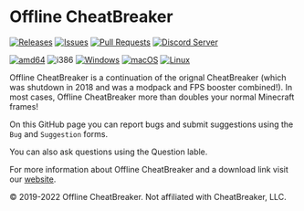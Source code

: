 # Offline CheatBreaker

[![Releases](https://img.shields.io/github/release/Offline-CheatBreaker/Client.svg)](https://github.com/Offline-Cheatbreaker/Client/releases)
[![Issues](https://img.shields.io/github/issues/Offline-CheatBreaker/Client)](https://github.com/Offline-CheatBreaker/Client/issues)
[![Pull Requests](https://img.shields.io/github/issues-pr/Offline-CheatBreaker/Client)](https://github.com/Offline-CheatBreaker/Client/pulls)
<a href="https://discord.offlinecheatbreaker.com"><img src="https://discordapp.com/api/guilds/633325309395206156/widget.png?style=shield" alt="Discord Server"></a>

[![amd64](https://img.shields.io/badge/amd64-yes-green.svg)](https://offlinecheatbreaker.com/download/)
![i386](https://img.shields.io/badge/i386-no-red.svg)
[![Windows](https://img.shields.io/badge/Windows-yes-green.svg)](https://github.com/Offline-CheatBreaker/Client/wiki/Windows-installation-instructions)
[![macOS](https://img.shields.io/badge/macOS-yes-green.svg)](https://github.com/Offline-CheatBreaker/Client/wiki/MacOS-installation-instructions)
[![Linux](https://img.shields.io/badge/Linux-yes-green.svg)](https://github.com/Offline-CheatBreaker/Client/wiki/Linux-(Other)-installation-instructions)

Offline CheatBreaker is a continuation of the orignal CheatBreaker (which was shutdown in 2018 and was a modpack and FPS booster combined!). In most cases, Offline CheatBreaker more than doubles your normal Minecraft frames!

On this GitHub page you can report bugs and submit suggestions using the `Bug` and `Suggestion` forms.

You can also ask questions using the Question lable.

For more information about Offline CheatBreaker and a download link visit our [website](https://OfflineCheatBreaker.com).


© 2019-2022 Offline CheatBreaker. Not affiliated with CheatBreaker, LLC.
